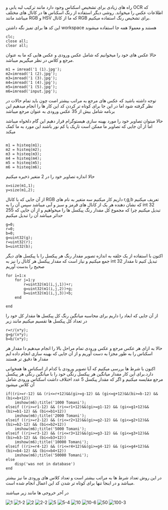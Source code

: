راه های زیادی برای تشخیص اسکناس وجود دارد مانند ترکیب لبه یابی و OCR که اطلاعات عکس را میخواند. روشی دیگر استفاده از رنگ اسکناس ها در کانال های مختلف میباشد مانند RGB و HSV که ما از کانال RGB برای تشخیص رنگ استفاده میکنیم.

این کد ها برای تمیز نگه داشتن workspace هستند و معمولا همه جا استفاده میشوند
```
clc;
close all;
clear all;
```

حالا عکس های خود را میخوانیم که شامل عکس ورودی و عکس هایی که ما به عنوان مرجع و کلاس در نظر میگیریم میباشد.
```
m1 = imread('1 (1).jpg');
m2=imread('1 (2).jpg');
m3=imread('1 (3).jpg');
m4=imread('1 (4).jpg');
m5=imread('1 (5).jpg');
m6=imread('input.jpg');
```
توجه داشته باشید که عکس های مرجع به مراتب بیشتر اصت چون باید تمام حالات در نظر گرفته شود اما در این جا برای کوتاه تر کردن کد این کار ها را انجام میدهیم این برنامه شامل بیش از 35 عکس ورودی به عنوان مرجع میباشد

حالا میتوان تصاویر خود را مورد بهینه سازی هیستوگرام قرار دهیم این گام دلخواه میباشد اما از آن جایی که تصاویر ما ممکن است تاریک یا کم نور باشند این مورد به ما کمک میکند

```

m1 = histeq(m1);
m2 = histeq(m2);
m3 = histeq(m3);
m4 = histeq(m4);
m5 = histeq(m5);
m6 = histeq(m6);
```

حالا اندازه تصاویر خود را در 2 متغیر ذخیره میکنیم

```
x=size(m1,1);
y=size(m1,2);
```

از آن جایی که با کانال RGB داریم کار میکنیم سه متغیر به نام های r,g,b تعریف میکنیم که نشان دهنده هر یک از کانال های قرمز و سبز و آبی میباشد سپس آن را به int 32 تبدیل میکنیم چرا که مجموع کل مقدار رنگ پیکسل ها را میخواهیم و از آن جایی که 255 حداثر میباشد آن را تبدیل میکنیم

```
g=0;
r=0;
b=0;
g=uint32(g);
r=uint32(r);
b=uint32(b);
```

اکنون با استفاده از یک حلقه به اندازه تصویر مقدار رنگ هر پیکسل را با پیکسل های دیگر جمع میکنیم و نیاز است که مقدار پیکسل هر کانال را نیز به int 32 تبدیل کنیم تا مقدار صحیح را بدست آوریم
```
for i=1:x
    for j=1:y
        r=uint32(m1(i,j,1))+r;
        g=uint32(m1(i,j,2))+g;
        b=uint32(m1(i,j,3))+b;
    end

end
```

از آن جایی که ابعاد را داریم برای محاسبه میانگین رنگ کل پیکسل ها مقدار کل خود را در تعداد کل پیکسل ها تقسیم میکنیم مانند زیر

```
r=r/(x*y);
g=g/(x*y);
b=b/(x*y);
```

حالا به ازای هر عکس مرجع و عکس ورودی تمام مراحل بالا را انجام میدهیم دا مقدار هر اسکناس را به طور مجزا به دست آوریم و از آن جایی که بهینه سازی انجام داده ایم مقدار ها دقیق تر هستند

اکنون با شرط ها بررسی میکنیم که آیا تصویر ورودی با کدام از اسکناس ها همخوانی دارد.برای این کار مقدار میانگین هر پیکسل رنگی خود را با میانگین رنگی هر پیکسل مرجع مقایسه میکنیم و اگر که مقدار پیکسل 5 عدد اختلاف داشت اسکناس ورودی شامل آن کلاس میشود
```
if((ri>=r-12) && (ri<=r+12)&&(gi>=g-12) && (gi<=g+12)&&(bi>=b-12) && (bi<=b+12))
    imshow(m6);title('1000 Tomani');
elseif ((ri>=r1-12) && (ri<=r1+12)&&(gi>=g1-12) && (gi<=g1+12)&&(bi>=b1-12) && (bi<=b1+12))
    imshow(m6);title('2000 Tomani');                                  
elseif ((ri>=r2-12) && (ri<=r2+12)&&(gi>=g2-12) && (gi<=g2+12)&&(bi>=b2-12) && (bi<=b2+12))
    imshow(m6);title('5000 Tomani');                                 
elseif ((ri>=r3-12) && (ri<=r3+12)&&(gi>=g3-12) && (gi<=g3+12)&&(bi>=b3-12) && (bi<=b3+12))
    imshow(m6);title('10000 Tomani');                                  
elseif ((ri>=r4-12) && (ri<=r4+12)&&(gi>=g4-12) && (gi<=g4+12)&&(bi>=b4-12) && (bi<=b4+12))
    imshow(m6);title('50000 Tomani'); 
else
    disp('was not in database')
end
```

در این روش تعداد شرط ها به مراتب بیشتر است و تعداد کلاس های ورودی ما نیز بیشتر میباشد و در اینجا تنها برای کوتاه تر شدن کد این اعمال انجام شده است.

در آخر خروجی ها مانند زیر میباشند

![1](https://user-images.githubusercontent.com/94211519/174270349-7755de89-8c12-4ae8-b3ca-41d9ce95fa65.jpg)
![1-2](https://user-images.githubusercontent.com/94211519/174270362-746b8234-2c4e-4119-be0b-c897000cbdbd.jpg)
![2](https://user-images.githubusercontent.com/94211519/174270379-06d3f73b-a036-445f-ab4e-1253948637a7.jpg)
![2-2](https://user-images.githubusercontent.com/94211519/174270382-be27cbe5-3164-4d1f-baf8-dbbf8eaf0a3d.jpg)
![5](https://user-images.githubusercontent.com/94211519/174270393-0f866730-0522-4124-8e9e-fce7fce5a89e.jpg)
![5-4](https://user-images.githubusercontent.com/94211519/174270397-f6b2d147-8129-4275-863a-5f13850ba8f6.jpg)
![10](https://user-images.githubusercontent.com/94211519/174270402-6798b421-4138-47a3-bba7-ed38c303e2f1.jpg)
![10-6](https://user-images.githubusercontent.com/94211519/174270406-25be86be-0c55-4188-a014-5f848521d5c6.jpg)
![50](https://user-images.githubusercontent.com/94211519/174270413-465a08a5-97b3-49e3-a183-3492b7cc755b.jpg)
![100-3](https://user-images.githubusercontent.com/94211519/174270418-9f8ef15c-849e-406d-be23-676f062a19e1.jpg)


